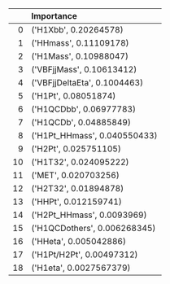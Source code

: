 |    | Importance                   |
|---:|:-----------------------------|
|  0 | ('H1Xbb', 0.20264578)        |
|  1 | ('HHmass', 0.11109178)       |
|  2 | ('H1Mass', 0.10988047)       |
|  3 | ('VBFjjMass', 0.10613412)    |
|  4 | ('VBFjjDeltaEta', 0.1004463) |
|  5 | ('H1Pt', 0.08051874)         |
|  6 | ('H1QCDbb', 0.06977783)      |
|  7 | ('H1QCDb', 0.04885849)       |
|  8 | ('H1Pt_HHmass', 0.040550433) |
|  9 | ('H2Pt', 0.025751105)        |
| 10 | ('H1T32', 0.024095222)       |
| 11 | ('MET', 0.020703256)         |
| 12 | ('H2T32', 0.01894878)        |
| 13 | ('HHPt', 0.012159741)        |
| 14 | ('H2Pt_HHmass', 0.0093969)   |
| 15 | ('H1QCDothers', 0.006268345) |
| 16 | ('HHeta', 0.005042886)       |
| 17 | ('H1Pt/H2Pt', 0.00497312)    |
| 18 | ('H1eta', 0.0027567379)      |
